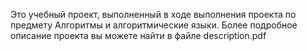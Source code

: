 Это учебный проект, выполненный в ходе выполнения проекта по предмету Алгоритмы и алгоритмические языки. Более подробное описание проекта вы можете найти в файле description.pdf 
